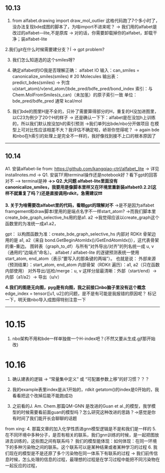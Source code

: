 ## 10.13
1. from alfabet.drawing import draw_mol_outlier
这格代码跑了7个多小时了，没办法复现bde成图的脚本了，为啥import不进来呢？
-> 我们用的alfabet是改过的alfabet—lite,不是原库
-> 对的话，你需要卸载掉你的alfabet，卸载干净；装alfabet-lite

2.我们git在什么时候需要建分支？Í
-> gpt problem?

3. 我们怎么知道选的这个smiles呀?
4. 确定alfabet的IO我是否理解正确：
alfabet IO
输入：can_smiles = canonicalize_smiles(smiles) # 20 Molecules
输出表：predict_bdes(smiles) 
→ 列含 u(start_atom)/v(end_atom/)bde_pred/bdfe_pred/bond_index
索引：与 Chem.MolFromSmiles(s_can)（未加氢）的原子索引一致
单位：bde_pred/bdfe_pred 通常 kcal/mol

5. 我们bde的图里H是不全的，只补了需要算得部分的H，重复的H没加进图里，以C23为例少了20个H的样子
-> 还是确认一下下：alfabet是在没加h上训练的，所以我们默认按没加h的索引预测
->我们单列出bde/nbo分开做项目 在模型上可对比性应该相差不大？我评估不确定啦，峤哥你觉得呢？
-> again bde和nbo在h索引的处理上是完全不一样的，我好像找到接不上口的根本原因了

---

## 10.14
A1. 安装alfabet-lie from: https://github.com/kangqiao-ctrl/alfabet_lite
-> 详见installnotes.md
-> Q1. 安装TF用terminal操作还是notebook好？看下gpt的回答对不
--> terminal是神
**->> Q2.大问题 alfabet-lite里面没有canonicalize_smiles，我要用是像脚本里样又在环境里重新装alfabet0.2.2(这样不就重复了吗？)还是直接调用rdkit，急需建议❗️❗️❗️**

**3. 关于为啥需要改alfabet里的代码，看眼gpt的理解对不**
->是不是因为alfabet framgement和draw脚本l里用的是端点名字不一样start_atom? 
->而我们脚本里create_bde_graph_selective_hs用的是a1. a2 
->我觉得应该以create_graph这个函数里的为准统一成a1.a2，

gpt：
以构图函数为准：create_bde_graph_selective_hs 内部对 RDKit 骨架边用的是 a1, a2（来自 bond.GetBeginAtomIdx()/GetEndAtomIdx()），这代表骨架的重–重边。
图转表（graph_to_df）与所有“对外导出/对齐”的列名统一成 u, v（通用的“边端点”命名）。
alfabet / alfabet-lite 的逐键预测表统一使用 start_atom, end_atom（表示“要写入的那条键的两端”）。
也就是说：
外部来源（预测结果）：start_atom, end_atom
内部骨架（RDKit 遍历）：a1, a2（只在函数内部使用）
对外导出/巡检/merge：u, v
这样分层最清晰：外部（start/end）→ 内部（a1/a2）→ 导出（u/v）

**4.我们的图是无向图，pyg是有向图，我之前接口nbo脑子里没有这个概念**
edge_index = tensor([u1, u2])的问题，是不是有可能是我报错的原因呢？
标记一下，明天做nbo导入成图得特别注意一下

---
# 10.15
1. nbo架构不用和bde一样单独做一个H-index吧？(不然又要从生成.gjf那开始改)

# 10.16
1. 确认建表的逻辑
-> “常量集中定义” 或 “可配置参数上移”的好习惯？？？

2. 我的example表里index是从1开始的，rdkit getatom()的index是0开始的，我看看把这个改掉后能不能跑成功

3. 之前看的J. Am. Chem.那篇QM-GNN 是改进的Guan et al.,的模型，我学模型的时候需要看前面guan的模型吗？怎么研究这种改进的思路？->感觉是你有时间了我们能开长会聊聊的话题

from xing:
4. 那篇文章的加入化学性质进gnn模型逻辑是不是和我们是一样的
5.在不同环境中多种分子，是否有相关的联系，我们gnn训练的时候，是一起把图放进去训练的，这些图之间有联系吗？ 我们的模型能体现：如何体现：在同一环境下的多种污染物之间的联系。这个联系可以是某种结果或者某种学习的过程
6. 我们现在的模型是不是还原了多个污染物在同一体系下有联系的过程
-> 我们前传信息时候，怎么处理的信息的过程，最理想的过程是在学习过程中能把不同污染物在一起反应的过程，

